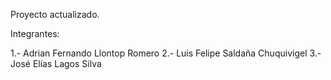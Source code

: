 Proyecto actualizado.

Integrantes:

1.- Adrian Fernando Llontop Romero
2.- Luis Felipe Saldaña Chuquivigel
3.- José Elías Lagos Silva
